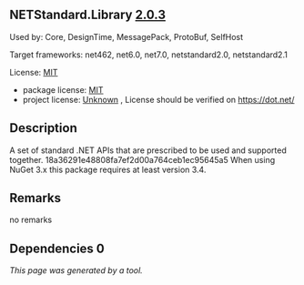 NETStandard.Library [2.0.3](https://www.nuget.org/packages/NETStandard.Library/2.0.3)
--------------------

Used by: Core, DesignTime, MessagePack, ProtoBuf, SelfHost

Target frameworks: net462, net6.0, net7.0, netstandard2.0, netstandard2.1

License: [MIT](../../../../licenses/mit) 

- package license: [MIT](https://github.com/dotnet/standard/blob/master/LICENSE.TXT) 
- project license: [Unknown](https://dot.net/) , License should be verified on https://dot.net/

Description
-----------
A set of standard .NET APIs that are prescribed to be used and supported together. 
18a36291e48808fa7ef2d00a764ceb1ec95645a5 
When using NuGet 3.x this package requires at least version 3.4.

Remarks
-----------
no remarks


Dependencies 0
-----------


*This page was generated by a tool.*